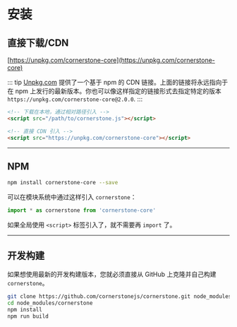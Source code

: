 # 安装

## 直接下载/CDN
[https://unpkg.com/cornerstone-core](https://unpkg.com/cornerstone-core)

::: tip
[Unpkg.com](https://unpkg.com) 提供了一个基于 npm 的 CDN 链接。上面的链接将永远指向于在 npm 上发行的最新版本。你也可以像这样指定的链接形式去指定特定的版本 `https://unpkg.com/cornerstone-core@2.0.0`.
:::

``` html
<!-- 下载在本地，通过相对路径引入 -->
<script src="/path/to/cornerstone.js"></script>

<!-- 直接 CDN 引入 -->
<script src="https://unpkg.com/cornerstone-core"></script>
```
- - -


## NPM
``` bash
npm install cornerstone-core --save
```
可以在模块系统中通过这样引入 `cornerstone`：
``` js
import * as cornerstone from 'cornerstone-core'
```
如果全局使用 `<script>` 标签引入了，就不需要再 `import` 了。

- - -

## 开发构建
如果想使用最新的开发构建版本，您就必须直接从 GitHub 上克隆并自己构建 `cornerstone`。
``` bash
git clone https://github.com/cornerstonejs/cornerstone.git node_modules/cornerstone
cd node_modules/cornerstone
npm install
npm run build
```
